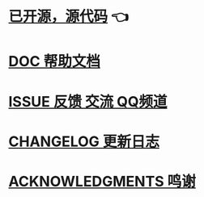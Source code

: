 # [已开源，源代码](https://github.com/IAliceBobI/sy-tomato-plugin) 👈

# [DOC 帮助文档](https://awx9773btw.feishu.cn/docx/IWPcd438yoL3C6xHC0xcOXDKnmh?from=from_copylink)

# [ISSUE 反馈 交流 QQ频道](https://pd.qq.com/s/2fh7nh7gz)

# [CHANGELOG 更新日志](https://awx9773btw.feishu.cn/docx/KekbdZ6Ozo4LLHxAGsncGTKJnff?from=from_copylink)

# [ACKNOWLEDGMENTS 鸣谢](https://awx9773btw.feishu.cn/docx/FQ7udC3jeorfDYxI39ict2UNn2g?from=from_copylink)


